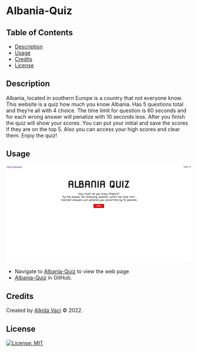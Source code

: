 # Albania-Quiz


## Table of Contents

* [Description](#description)
* [Usage](#usage)
* [Credits](#credits)
* [License](#license)

## Description

Albania, located in southern Europe is a country that not everyone know. This website is a quiz how much you know Albania. Has 5 questions total and they’re all with 4 choice. The time limit for question is 60 seconds and for each wrong answer will penalize with 10 seconds less. After you finish the quiz will show your scores. You can put your initial and save the scores if they are on the top 5. Also you can access your high scores and clear them. Enjoy the quiz!

     
## Usage

![Albania-Quiz](./assets/imagine/screencapture-file-C-Users-alkid-code-bootcamp-homework-Albania-Quiz-index-html-2022-10-24-18_52_26.png)
* Navigate to [Albania-Quiz]( https://alkidavaci.github.io/Albania-Quiz/) to view the web page 
* [Albania-Quiz](https://github.com/alkidavaci/Albania-Quiz.git) in GitHub.



## Credits

Created by [Alkida Vaci](https://github.com/alkidavaci) © 2022.

## License

[![License: MIT](https://img.shields.io/badge/License-MIT-yellow.svg)](https://opensource.org/licenses/MIT)